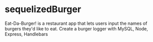 # sequelizedBurger
Eat-Da-Burger! is a restaurant app that lets users input the names of burgers they'd like to eat. Create a burger logger with MySQL, Node, Express, Handlebars
